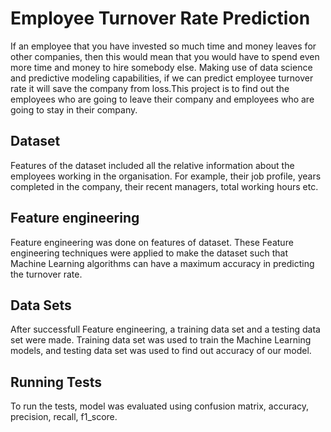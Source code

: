 
# Employee Turnover Rate Prediction
If an employee that you have invested so much time and money leaves for other companies, then this would mean
that you would have to spend even more time and money to hire somebody else. Making use of
data science and predictive modeling capabilities, if we can predict employee turnover rate it will
save the company from loss.This project is to find out the employees who are going to leave their company and employees who are going to stay in their company.


## Dataset

Features of the dataset included all the relative information about the employees working in the organisation.
For example, their job profile, years completed in the company, their recent managers, total working hours etc.


## Feature engineering

Feature engineering was done on features of dataset. These Feature engineering techniques were applied to make the dataset such that Machine Learning algorithms can have a maximum accuracy in predicting the turnover rate.


## Data Sets
After successfull Feature engineering, a training data set and a testing data set were made.
Training data set was used to train the Machine Learning models, and testing data set was used to find out accuracy of our model.
## Running Tests
To run the tests, model was evaluated using confusion matrix, accuracy, precision, recall, f1_score.

